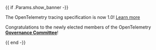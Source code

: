 {{ if .Params.show_banner -}}
<div class="o-banner">

The OpenTelemetry tracing specification is now 1.0!
[Learn more][]

[Learn more]: https://medium.com/opentelemetry/opentelemetry-specification-v1-0-0-tracing-edition-72dd08936978

Congratulations to the newly elected members of the OpenTelemetry **[Governance Committee][gce]**!

[gce]: https://github.com/open-telemetry/community/blob/main/community-members.md#governance-committee
</div>
{{ end -}}
